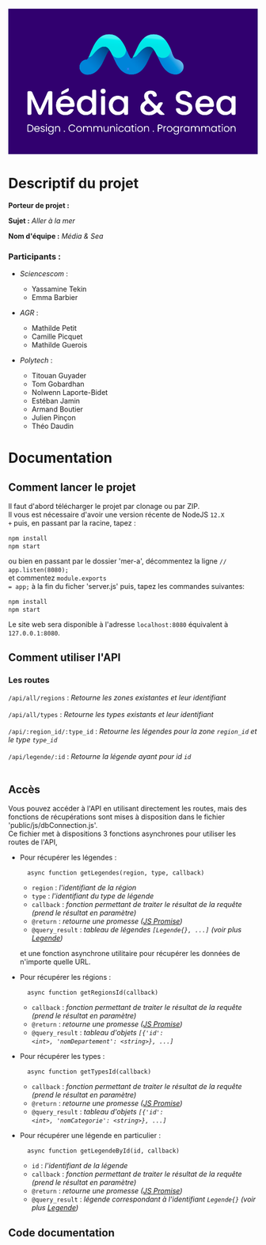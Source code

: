
![Groupe Mer-A Media & Sea](public/assets/img/logo/media_n_sea.png)

# Descriptif du projet

**Porteur de projet :**

**Sujet :** *Aller à la mer*

**Nom d'équipe :** *Média & Sea*

### Participants : 

- *Sciencescom* :
  - Yassamine Tekin
  - Emma Barbier

- *AGR* :
  - Mathilde Petit
  - Camille Picquet
  - Mathilde Guerois

- *Polytech* :
  - Titouan Guyader
  - Tom Gobardhan
  - Nolwenn Laporte-Bidet
  - Estéban Jamin
  - Armand Boutier
  - Julien Pinçon
  - Théo Daudin

# Documentation

## Comment lancer le projet

Il faut d'abord télécharger le projet par clonage ou par ZIP.<br/>
Il vous est nécessaire d'avoir une version récente de NodeJS <code>12.X +</code> puis,
en passant par la racine, tapez :<br/>

    npm install
    npm start

ou bien en passant par le dossier 'mer-a', décommentez la ligne <code>// app.listen(8080);</code><br/>
et commentez <code>module.exports = app;</code> à la fin du ficher 'server.js' puis, tapez les commandes suivantes:<br/>

    npm install
    npm start

Le site web sera disponible à l'adresse <code>localhost:8080</code> équivalent à <code>127.0.0.1:8080</code>.

## Comment utiliser l'API

### Les routes

<code>/api/all/regions</code> : *Retourne les zones existantes et leur identifiant*<br/><br/>
<code>/api/all/types</code> : *Retourne les types existants et leur identifiant*<br/><br/>
<code>/api/:region_id/:type_id</code> : *Retourne les légendes pour la zone <code>region_id</code> et le type <code>type_id</code>*<br/><br/>
<code>/api/legende/:id</code> : *Retourne la légende ayant pour id <code>id</code>*<br/><br/>

## Accès

Vous pouvez accéder à l'API en utilisant directement les routes, mais des fonctions de récupérations sont mises à disposition
dans le fichier 'public/js/dbConnection.js'.<br/>
Ce fichier met à dispositions 3 fonctions asynchrones pour utiliser les routes de l'API,<br/>

- Pour récupérer les légendes :

        async function getLegendes(region, type, callback)

  - <code>region</code> : *l'identifiant de la région*
  - <code>type</code> : *l'identifiant du type de légende*
  - <code>callback</code> : *fonction permettant de traiter le résultat de la requête (prend le résultat en paramètre)*
  - <code>@return</code> : *retourne une promesse ([JS Promise](https://developer.mozilla.org/en-US/docs/Web/JavaScript/Reference/Global_Objects/Promise))*
  - <code>@query_result</code> : *tableau de légendes <code>[Legende{}, ...]</code> (voir plus [Legende](server/classes/Legende.js))*

  et une fonction asynchrone utilitaire pour récupérer les données de n'importe quelle URL.

- Pour récupérer les régions :

        async function getRegionsId(callback)

  - <code>callback</code> : *fonction permettant de traiter le résultat de la requête (prend le résultat en paramètre)*
  - <code>@return</code> : *retourne une promesse ([JS Promise](https://developer.mozilla.org/en-US/docs/Web/JavaScript/Reference/Global_Objects/Promise))*
  - <code>@query_result</code> : *tableau d'objets <code>[{'id': &lt;int&gt;, 'nomDepartement': &lt;string&gt;}, ...]</code>*

- Pour récupérer les types :

        async function getTypesId(callback)

  - <code>callback</code> : *fonction permettant de traiter le résultat de la requête (prend le résultat en paramètre)*
  - <code>@return</code> : *retourne une promesse ([JS Promise](https://developer.mozilla.org/en-US/docs/Web/JavaScript/Reference/Global_Objects/Promise))*
  - <code>@query_result</code> : *tableau d'objets <code>[{'id': &lt;int&gt;, 'nomCategorie': &lt;string&gt;}, ...]</code>*

- Pour récupérer une légende en particulier :

        async function getLegendeById(id, callback)
  
  - <code>id</code> : *l'identifiant de la légende*
  - <code>callback</code> : *fonction permettant de traiter le résultat de la requête (prend le résultat en paramètre)*
  - <code>@return</code> : *retourne une promesse ([JS Promise](https://developer.mozilla.org/en-US/docs/Web/JavaScript/Reference/Global_Objects/Promise))*
  - <code>@query_result</code> : *légende correspondant à l'identifiant <code>Legende{}</code> (voir plus [Legende](server/classes/Legende.js))*

## Code documentation
